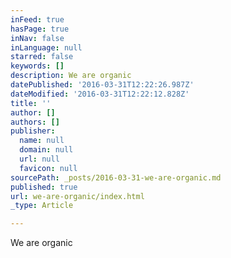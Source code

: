 ```yaml
---
inFeed: true
hasPage: true
inNav: false
inLanguage: null
starred: false
keywords: []
description: We are organic
datePublished: '2016-03-31T12:22:26.987Z'
dateModified: '2016-03-31T12:22:12.828Z'
title: ''
author: []
authors: []
publisher:
  name: null
  domain: null
  url: null
  favicon: null
sourcePath: _posts/2016-03-31-we-are-organic.md
published: true
url: we-are-organic/index.html
_type: Article

---
```

We are organic